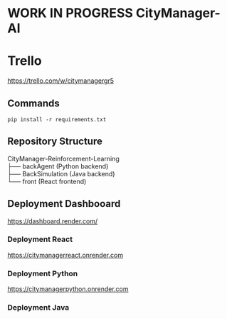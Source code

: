 # WORK IN PROGRESS CityManager-AI

# Trello
https://trello.com/w/citymanagergr5

## Commands
```
pip install -r requirements.txt
```

## Repository Structure
CityManager-Reinforcement-Learning<br>
├── backAgent (Python backend) <br>
├── BackSimulation (Java backend)<br>
└── front (React frontend)

## Deployment Dashbooard
https://dashboard.render.com/

### Deployment React
https://citymanagerreact.onrender.com

### Deployment Python
https://citymanagerpython.onrender.com

### Deployment Java
